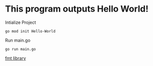 # This program outputs Hello World!
Intialize Project
```
go mod init Hello-World
```
Run main.go 
```
go run main.go
```

[fmt library](https://pkg.go.dev/fmt)
